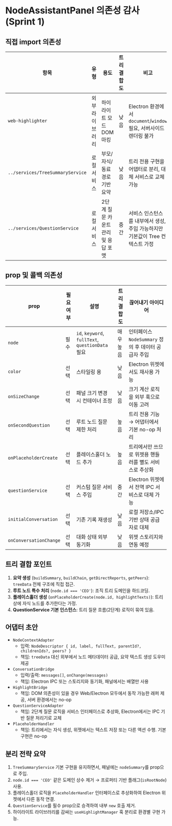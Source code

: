 # NodeAssistantPanel 의존성 감사 (Sprint 1)

## 직접 import 의존성
| 항목 | 유형 | 용도 | 트리 결합도 | 비고 |
| --- | --- | --- | --- | --- |
| `web-highlighter` | 외부 라이브러리 | 하이라이트 모드 DOM 마킹 | 낮음 | Electron 환경에서 `document`/`window` 필요, 서버사이드 렌더링 불가 |
| `../services/TreeSummaryService` | 로컬 서비스 | 부모/자식/동료 경로 기반 요약 | 낮음 | 트리 전용 구현을 어댑터로 분리, 대체 서비스로 교체 가능 |
| `../services/QuestionService` | 로컬 서비스 | 2단계 질문 카운트 관리 및 응답 포맷 | 중간 | 서비스 인스턴스를 내부에서 생성, 주입 가능하지만 기본값이 Tree 컨텍스트 가정 |

## prop 및 콜백 의존성
| prop | 필요 여부 | 설명 | 트리 결합도 | 끊어내기 아이디어 |
| --- | --- | --- | --- | --- |
| `node` | 필수 | `id`, `keyword`, `fullText`, `questionData` 필요 | 매우 높음 | 인터페이스 `NodeSummary` 정의 후 데이터 공급자 주입 |
| `color` | 선택 | 스타일링 용 | 낮음 | Electron 위젯에서도 재사용 가능 |
| `onSizeChange` | 선택 | 패널 크기 변경 시 컨테이너 조정 | 낮음 | 크기 계산 로직을 외부 훅으로 이동 고려 |
| `onSecondQuestion` | 선택 | 루트 노드 질문 제한 처리 | 높음 | 트리 전용 기능 → 어댑터에서 기본 no-op 처리 |
| `onPlaceholderCreate` | 선택 | 플레이스홀더 노드 추가 | 높음 | 트리에서만 쓰므로 위젯용 핸들러를 별도 서비스로 추상화 |
| `questionService` | 선택 | 커스텀 질문 서비스 주입 | 중간 | Electron 위젯에서 전역 IPC 서비스로 대체 가능 |
| `initialConversation` | 선택 | 기존 기록 재생성 | 낮음 | 로컬 저장소/IPC 기반 상태 공급자로 대체 |
| `onConversationChange` | 선택 | 대화 상태 외부 동기화 | 낮음 | 위젯 스토리지와 연동 예정 |

## 트리 결합 포인트
1. **요약 생성** (`buildSummary`, `buildChain`, `getDirectReports`, `getPeers`): `treeData` 전체 구조에 직접 접근.
2. **루트 노드 특수 처리** (`node.id === 'CEO'`): 조직 트리 도메인을 하드코딩.
3. **플레이스홀더 생성** (`onPlaceholderCreate(node.id, highlightTexts)`): 트리 상에 자식 노드를 추가한다는 가정.
4. **QuestionService 기본 인스턴스**: 트리 질문 흐름(2단계) 로직이 묶여 있음.

## 어댑터 초안
- `NodeContextAdapter`
  - 입력: `NodeDescriptor { id, label, fullText, parentId?, childrenIds?, peers? }`
  - 책임: `treeData` 대신 외부에서 노드 메타데이터 공급, 요약 텍스트 생성 도우미 제공
- `ConversationBridge`
  - 입력/출력: `messages[]`, `onChange(messages)`
  - 책임: Electron IPC 또는 스토리지와 동기화, 패널에서는 배열만 사용
- `HighlightBridge`
  - 책임: DOM 의존성이 있을 경우 Web/Electron 모두에서 동작 가능한 래퍼 제공, 서버 환경에서는 no-op
- `QuestionServiceAdapter`
  - 책임: 2단계 질문 로직을 서비스 인터페이스로 추상화, Electron에서는 IPC 기반 질문 처리기로 교체
- `PlaceholderHandler`
  - 책임: 트리에서는 자식 생성, 위젯에서는 텍스트 저장 또는 다른 액션 수행. 기본 구현은 no-op

## 분리 전략 요약
1. `TreeSummaryService` 기본 구현을 유지하면서, 패널에는 `nodeSummary`를 prop으로 주입.
2. `node.id === 'CEO'` 같은 도메인 상수 제거 → 프로퍼티 기반 플래그(`isRootNode`) 사용.
3. 플레이스홀더 로직을 `PlaceholderHandler` 인터페이스로 추상화하여 Electron 위젯에서 다른 동작 연결.
4. `QuestionService`를 필수 prop으로 승격하여 내부 `new` 호출 제거.
5. 하이라이트 라이브러리를 감싸는 `useHighlightManager` 훅 분리로 환경별 구현 가능.
